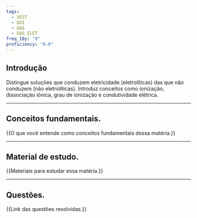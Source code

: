 ```yaml
---
tags:
  - VEST
  - QUI
  - GAS
  - GAS_ELET
freq_10y: "0"
proficiency: "0.0"
---
```

## Introdução

Distingue soluções que conduzem eletricidade (eletrolíticas) das que não conduzem (não eletrolíticas). Introduz conceitos como ionização, dissociação iônica, grau de ionização e condutividade elétrica.

--- 
## Conceitos fundamentais.

{{O que você entende como conceitos fundamentais dessa matéria.}}

---
## Material de estudo.

{{Materiais para estudar essa matéria.}}

--- 
## Questões.

{{Link das questões resolvidas.}}